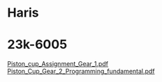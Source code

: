 # Haris
# 23k-6005
[Piston_cup_Assignment_Gear_1.pdf](https://github.com/HarisAhmed1234/PFFall/files/12515829/Piston_cup_Assignment_Gear_1.pdf)
[Piston_Cup_Gear_2_Programming_fundamental.pdf](https://github.com/HarisAhmed1234/PFFall/files/12515830/Piston_Cup_Gear_2_Programming_fundamental.pdf)
